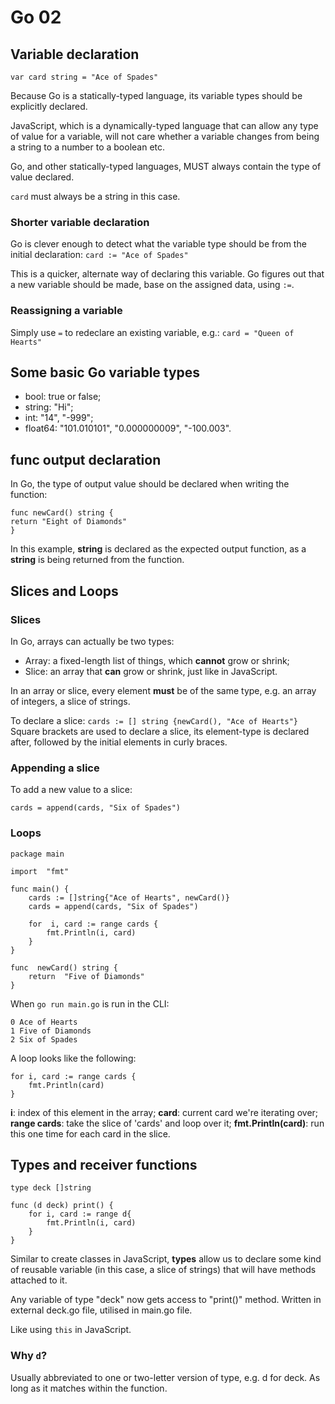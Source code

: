 # Go 02

## Variable declaration

`var card string = "Ace of Spades"`

Because Go is a statically-typed language, its variable types should be explicitly declared.

JavaScript, which is a dynamically-typed language that can allow any type of value for a variable, will not care whether a variable changes from being a string to a number to a boolean etc.

Go, and other statically-typed languages, MUST always contain the type of value declared.

`card` must always be a string in this case.

### Shorter variable declaration

Go is clever enough to detect what the variable type should be from the initial declaration:
`card := "Ace of Spades"`

This is a quicker, alternate way of declaring this variable. Go figures out that a new variable should be made, base on the assigned data, using `:=`.

### Reassigning a variable

Simply use `=` to redeclare an existing variable, e.g.:
`card = "Queen of Hearts"`

## Some basic Go variable types

- bool: true or false;
- string: "Hi";
- int: "14", "-999";
- float64: "101.010101", "0.000000009", "-100.003".

## func output declaration

In Go, the type of output value should be declared when writing the function:

    func newCard() string {
    return "Eight of Diamonds"
    }

In this example, **string** is declared as the expected output function, as a **string** is being returned from the function.

## Slices and Loops

### Slices

In Go, arrays can actually be two types:

- Array: a fixed-length list of things, which **cannot** grow or shrink;
- Slice: an array that **can** grow or shrink, just like in JavaScript.

In an array or slice, every element **must** be of the same type, e.g. an array of integers, a slice of strings.

To declare a slice:
`cards := [] string {newCard(), "Ace of Hearts"}`
Square brackets are used to declare a slice, its element-type is declared after, followed by the initial elements in curly braces.

### Appending a slice

To add a new value to a slice:

`cards = append(cards, "Six of Spades")`

### Loops

    package main

    import  "fmt"

    func main() {
    	cards := []string{"Ace of Hearts", newCard()}
        cards = append(cards, "Six of Spades")

        for  i, card := range cards {
    	    fmt.Println(i, card)
        }
    }

    func  newCard() string {
        return  "Five of Diamonds"
    }

When `go run main.go` is run in the CLI:

    0 Ace of Hearts
    1 Five of Diamonds
    2 Six of Spades

A loop looks like the following:

    for i, card := range cards {
    	fmt.Println(card)
    }

**i**: index of this element in the array;
**card**: current card we're iterating over;
**range cards**: take the slice of 'cards' and loop over it;
**fmt.Println(card)**: run this one time for each card in the slice.

## Types and receiver functions

    type deck []string

    func (d deck) print() {
    	for i, card := range d{
    		fmt.Println(i, card)
    	}
    }

Similar to create classes in JavaScript, **types** allow us to declare some kind of reusable variable (in this case, a slice of strings) that will have methods attached to it.

Any variable of type "deck" now gets access to "print()" method. Written in external deck.go file, utilised in main.go file.

Like using `this` in JavaScript.

### Why `d`?

Usually abbreviated to one or two-letter version of type, e.g. d for deck. As long as it matches within the function.
